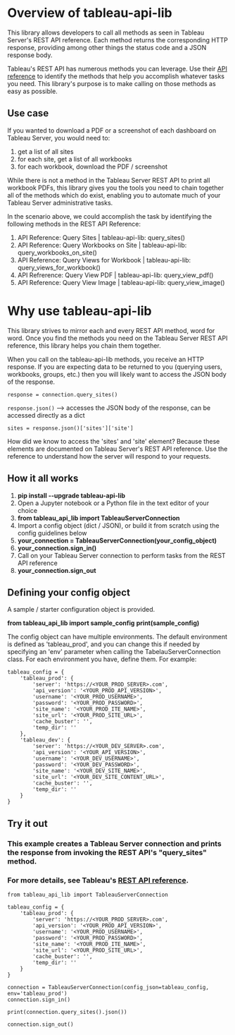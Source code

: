 # Overview of tableau-api-lib

This library allows developers to call all methods as seen in Tableau Server's REST API reference.
Each method returns the corresponding HTTP response, providing among other things the status code and a JSON response body.

Tableau's REST API has numerous methods you can leverage. Use their [API reference](https://help.tableau.com/current/api/rest_api/en-us/REST/rest_api_ref.htm) to identify the methods that help you accomplish whatever tasks you need. This library's purpose is to make calling on those methods as easy as possible.

## Use case

If you wanted to download a PDF or a screenshot of each dashboard on Tableau Server, you would need to:
1. get a list of all sites
2. for each site, get a list of all workbooks
3. for each workbook, download the PDF / screenshot

While there is not a method in the Tableau Server REST API to print all workbook PDFs, this library gives you the tools you need to chain together all of the methods which do exist, enabling you to automate much of your Tableau Server administrative tasks.

In the scenario above, we could accomplish the task by identifying the following methods in the REST API Reference:
1. API Reference: Query Sites  |  tableau-api-lib: query_sites()
2. API Reference: Query Workbooks on Site | tableau-api-lib: query_workbooks_on_site()
3. API Reference: Query Views for Workbook | tableau-api-lib: query_views_for_workbook()
4. API Refrerence: Query View PDF | tableau-api-lib: query_view_pdf()
5. API Reference: Query View Image | tableau-api-lib: query_view_image()

# Why use tableau-api-lib

This library strives to mirror each and every REST API method, word for word. Once you find the methods you need on the Tableau Server REST API reference, this library helps you chain them together. 

When you call on the tableau-api-lib methods, you receive an HTTP response. If you are expecting data to be returned to you (querying users, workbooks, groups, etc.) then you will likely want to access the JSON body of the response. 

``response = connection.query_sites()``

``response.json()``  --> accesses the JSON body of the response, can be accessed directly as a dict

``sites = response.json()['sites']['site']``

How did we know to access the 'sites' and 'site' element? Because these elements are documented on Tableau Server's REST API reference. Use the reference to understand how the server will respond to your requests.

## How it all works

1. **pip install --upgrade tableau-api-lib**
2. Open a Jupyter notebook or a Python file in the text editor of your choice
3. **from tableau_api_lib import TableauServerConnection**
4. Import a config object (dict / JSON), or build it from scratch using the config guidelines below
5. **your_connection = TableauServerConnection(your_config_object)**
6. **your_connection.sign_in()**
7. Call on your Tableau Server connection to perform tasks from the REST API reference
8. **your_connection.sign_out**

## Defining your config object

A sample / starter configuration object is provided.

**from tableau_api_lib import sample_config**
**print(sample_config)**

The config object can have multiple environments. The default environment is defined as 'tableau_prod', and you can change this if needed by specifying an 'env' parameter when calling the TabelauServerConnection class.
For each environment you have, define them. For example:

    tableau_config = {
        'tableau_prod': {
            'server': 'https://<YOUR_PROD_SERVER>.com',
            'api_version': '<YOUR_PROD_API_VERSION>',
            'username': '<YOUR_PROD_USERNAME>',
            'password': '<YOUR_PROD_PASSWORD>',
            'site_name': '<YOUR_PROD_ITE_NAME>',
            'site_url': '<YOUR_PROD_SITE_URL>',
            'cache_buster': '',
            'temp_dir': ''
        },
        'tableau_dev': {
            'server': 'https://<YOUR_DEV_SERVER>.com',
            'api_version': '<YOUR_API_VERSION>',
            'username': '<YOUR_DEV_USERNAME>',
            'password': '<YOUR_DEV_PASSWORD>',
            'site_name': '<YOUR_DEV_SITE_NAME>',
            'site_url': '<YOUR_DEV_SITE_CONTENT_URL>',
            'cache_buster': '',
            'temp_dir': ''
        }
    }

## Try it out
### This example creates a Tableau Server connection and prints the response from invoking the REST API's "query_sites" method.
### For more details, see Tableau's [REST API reference](https://help.tableau.com/current/api/rest_api/en-us/REST/rest_api_ref.htm#query_sites).

    from tableau_api_lib import TableauServerConnection
        
    tableau_config = {
        'tableau_prod': {
            'server': 'https://<YOUR_PROD_SERVER>.com',
            'api_version': '<YOUR_PROD_API_VERSION>',
            'username': '<YOUR_PROD_USERNAME>',
            'password': '<YOUR_PROD_PASSWORD>',
            'site_name': '<YOUR_PROD_ITE_NAME>',
            'site_url': '<YOUR_PROD_SITE_URL>',
            'cache_buster': '',
            'temp_dir': ''
        }
    }
        
    connection = TableauServerConnection(config_json=tableau_config, env='tableau_prod')
    connection.sign_in()
    
    print(connection.query_sites().json())
    
    connection.sign_out()
